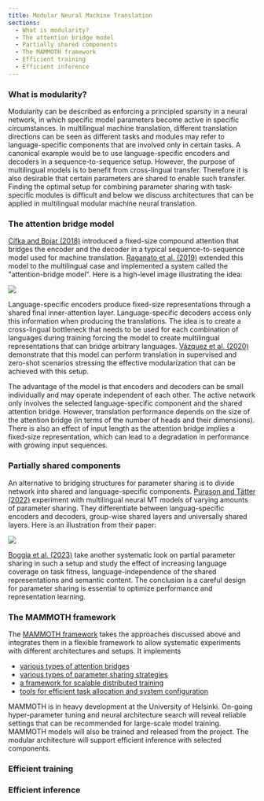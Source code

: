 ```yaml
---
title: Modular Neural Machine Translation
sections:
  - What is modularity?
  - The attention bridge model
  - Partially shared components
  - The MAMMOTH framework
  - Efficient training
  - Efficient inference
---
```


### What is modularity?

Modularity can be described as enforcing a principled sparsity in a neural network, in which specific model parameters become active in specific circumstances. In multilingual machine translation, different translation directions can be seen as different tasks and modules may refer to language-specific components that are involved only in certain tasks. A canonical example would be to use language-specific encoders and decoders in a sequence-to-sequence setup. However, the purpose of multilingual models is to benefit from cross-lingual transfer. Therefore it is also desirable that certain parameters are shared to enable such transfer. Finding the optimal setup for combining parameter sharing with task-specific modules is difficult and below we discuss architectures that can be applied in multilingual modular machine neural translation.


### The attention bridge model


[Cífka and Bojar (2018)](https://aclanthology.org/P18-1126/) introduced a fixed-size compound attention that bridges the encoder and the decoder in a typical sequence-to-sequence model used for machine translation. [Raganato et al. (2019)](https://aclanthology.org/W19-4304/) extended this model to the multilingual case and implemented a system called the "attention-bridge model". Here is a high-level image illustrating the idea:

![](/modular/attention-bridge.png?raw=true)

Language-specific encoders produce fixed-size representations through a shared final inner-attention layer. Language-specific decoders access only this information when producing the translations. The idea is to create a cross-lingual bottleneck that needs to be used for each combination of languages during training forcing the model to create multilingual representations that can bridge arbitrary languages. [Vázquez et al. (2020)](https://direct.mit.edu/coli/article-pdf/46/2/387/1847640/coli_a_00377.pdf) demonstrate that this model can perform translation in supervised and zero-shot scenarios stressing the effective modularization that can be achieved with this setup.

The advantage of the model is that encoders and decoders can be small individually and may operate independent of each other. The active network only involves the selected language-specific component and the shared attention bridge. However, translation performance depends on the size of the attention bridge (in terms of the number of heads and their dimensions). There is also an effect of input length as the attention bridge implies a fixed-size representation, which can lead to a degradation in performance with growing input sequences.



### Partially shared components

An alternative to bridging structures for parameter sharing is to divide network into shared and language-specific components. [Purason and Tätter (2022)](https://aclanthology.org/2022.eamt-1.12/) experiment with multilingual neural MT models of varying amounts of parameter sharing. They differentiate between languag-specific encoders and decoders, group-wise shared layers and universally shared layers. Here is an illustration from their paper:

![](/modular/purason-sharing.png?raw=true)

[Boggia et al. (2023)](https://aclanthology.org/2023.nodalida-1.24/) take another systematic look on partial parameter sharing in such a setup and study the effect of increasing language coverage on task fitness, language-independence of the shared representations and semantic content. The conclusion is a careful design for parameter sharing is essential to optimize performance and representation learning.



### The MAMMOTH framework

The [MAMMOTH framework](https://github.com/Helsinki-NLP/Mammoth) takes the approaches discussed above and integrates them in a flexible framework to allow systematic experiments with different architectures and setups. It implements

* [various types of attention bridges](https://helsinki-nlp.github.io/mammoth/attention_bridges.html)
* [various types of parameter sharing strategies](https://helsinki-nlp.github.io/mammoth/modular_model.html#anatomy-of-parameter-sharing)
* [a framework for scalable distributed training](https://helsinki-nlp.github.io/mammoth/examples/train_mammoth_101.html)
* [tools for efficient task allocation and system configuration](https://helsinki-nlp.github.io/mammoth/config_config.html)

MAMMOTH is in heavy development at the University of Helsinki. On-going hyper-parameter tuning and neural architecture search will reveal reliable settings that can be recommended for large-scale model training. MAMMOTH models will also be trained and released from the project. The modular architecture will support efficient inference with selected components.



### Efficient training




### Efficient inference
